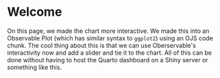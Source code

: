 # Welcome

On this page, we made the chart more interactive.
We made this into an Observable Plot (which has similar syntax to `ggplot2`) using an OJS code chunk.
The cool thing about this is that we can use Oberservable's interactivity now and add a slider and tie it to the chart.
All of this can be done without having to host the Quarto dashboard on a Shiny server or something like this.